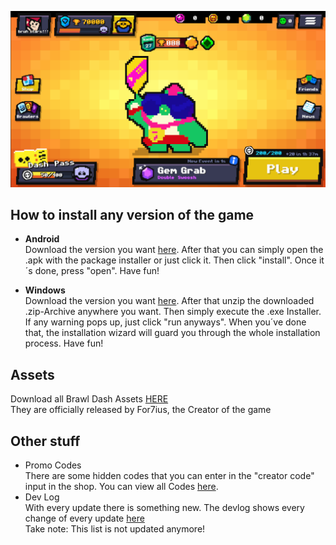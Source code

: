 <p align="center">
  <img src="/image.png">
</p>

## How to install any version of the game
- **Android** \
  Download the version you want [here](/versions/android/). After that you can simply open the .apk with the package installer or just click it. Then click "install". Once it´s done, press "open". Have fun!

- **Windows** \
  Download the version you want [here](/versions/windows/). After that unzip the downloaded .zip-Archive anywhere you want. Then simply execute the .exe Installer. If any warning pops up, just click "run anyways". When you´ve done that, the installation wizard will guard you through the whole installation process. Have fun!

## Assets
Download all Brawl Dash Assets [HERE](https://drive.google.com/file/d/15vg-USwDteXZNii1q0q4F_CDHNCjM2dB/view)  
They are officially released by For7ius, the Creator of the game

## Other stuff
- Promo Codes \
  There are some hidden codes that you can enter in the "creator code" input in the shop. You can view all Codes [here](/PromoCodes.png).
- Dev Log \
  With every update there is something new. The devlog shows every change of every update [here](/BrawlDashDevLog.docx) \
  Take note: This list is not updated anymore!
